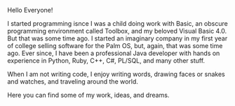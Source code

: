 Hello Everyone!

I started programming isnce I was a child doing work with Basic, an obscure programming environment called Toolbox, and my beloved Visual Basic 4.0. But that was some time ago. I started an imaginary company in my first year of college selling software for the Palm OS, but, again, that was some time ago. Ever since, I have been a professional Java developer with hands on experience in Python, Ruby, C++, C#, PL/SQL, and many other stuff.

When I am not writing code, I enjoy writing words, drawing faces or snakes and watches, and traveling around the world.

Here you can find some of my work, ideas, and dreams.
